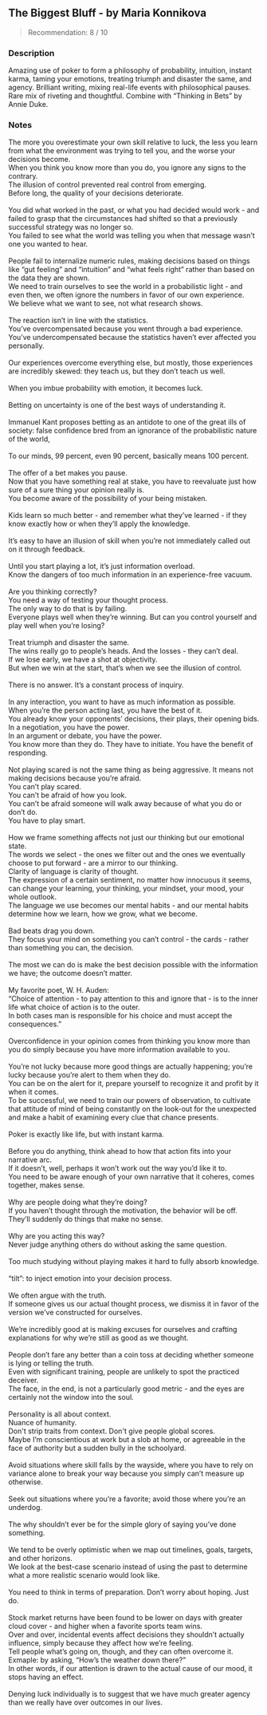 ## The Biggest Bluff - by Maria Konnikova
> Recommendation: 8 / 10
    
### Description
Amazing use of poker to form a philosophy of probability, intuition, instant karma, taming your emotions, treating triumph and disaster the same, and agency. Brilliant writing, mixing real-life events with philosophical pauses. Rare mix of riveting and thoughtful. Combine with “Thinking in Bets” by Annie Duke.
    
### Notes
The more you overestimate your own skill relative to luck, the less you learn from what the environment was trying to tell you, and the worse your decisions become.<br>
When you think you know more than you do, you ignore any signs to the contrary.<br>
The illusion of control prevented real control from emerging.<br>
Before long, the quality of your decisions deteriorate.<br>
<br>
You did what worked in the past, or what you had decided would work - and failed to grasp that the circumstances had shifted so that a previously successful strategy was no longer so.<br>
You failed to see what the world was telling you when that message wasn’t one you wanted to hear.<br>
<br>
People fail to internalize numeric rules, making decisions based on things like “gut feeling” and “intuition” and “what feels right” rather than based on the data they are shown.<br>
We need to train ourselves to see the world in a probabilistic light - and even then, we often ignore the numbers in favor of our own experience.<br>
We believe what we want to see, not what research shows.<br>
<br>
The reaction isn’t in line with the statistics.<br>
You’ve overcompensated because you went through a bad experience.<br>
You’ve undercompensated because the statistics haven’t ever affected you personally.<br>
<br>
Our experiences overcome everything else, but mostly, those experiences are incredibly skewed: they teach us, but they don’t teach us well.<br>
<br>
When you imbue probability with emotion, it becomes luck.<br>
<br>
Betting on uncertainty is one of the best ways of understanding it.<br>
<br>
Immanuel Kant proposes betting as an antidote to one of the great ills of society: false confidence bred from an ignorance of the probabilistic nature of the world,<br>
<br>
To our minds, 99 percent, even 90 percent, basically means 100 percent.<br>
<br>
The offer of a bet makes you pause.<br>
Now that you have something real at stake, you have to reevaluate just how sure of a sure thing your opinion really is.<br>
You become aware of the possibility of your being mistaken.<br>
<br>
Kids learn so much better - and remember what they’ve learned - if they know exactly how or when they’ll apply the knowledge.<br>
<br>
It’s easy to have an illusion of skill when you’re not immediately called out on it through feedback.<br>
<br>
Until you start playing a lot, it’s just information overload.<br>
Know the dangers of too much information in an experience-free vacuum.<br>
<br>
Are you thinking correctly?<br>
You need a way of testing your thought process.<br>
The only way to do that is by failing.<br>
Everyone plays well when they’re winning. But can you control yourself and play well when you’re losing?<br>
<br>
Treat triumph and disaster the same.<br>
The wins really go to people’s heads. And the losses - they can’t deal.<br>
If we lose early, we have a shot at objectivity.<br>
But when we win at the start, that’s when we see the illusion of control.<br>
<br>
There is no answer. It’s a constant process of inquiry.<br>
<br>
In any interaction, you want to have as much information as possible.<br>
When you’re the person acting last, you have the best of it.<br>
You already know your opponents’ decisions, their plays, their opening bids.<br>
In a negotiation, you have the power.<br>
In an argument or debate, you have the power.<br>
You know more than they do. They have to initiate. You have the benefit of responding.<br>
<br>
Not playing scared is not the same thing as being aggressive. It means not making decisions because you’re afraid.<br>
You can’t play scared.<br>
You can’t be afraid of how you look.<br>
You can’t be afraid someone will walk away because of what you do or don’t do.<br>
You have to play smart.<br>
<br>
How we frame something affects not just our thinking but our emotional state.<br>
The words we select - the ones we filter out and the ones we eventually choose to put forward - are a mirror to our thinking.<br>
Clarity of language is clarity of thought.<br>
The expression of a certain sentiment, no matter how innocuous it seems, can change your learning, your thinking, your mindset, your mood, your whole outlook.<br>
The language we use becomes our mental habits - and our mental habits determine how we learn, how we grow, what we become.<br>
<br>
Bad beats drag you down.<br>
They focus your mind on something you can’t control - the cards - rather than something you can, the decision.<br>
<br>
The most we can do is make the best decision possible with the information we have; the outcome doesn’t matter.<br>
<br>
My favorite poet, W. H. Auden:<br>
“Choice of attention - to pay attention to this and ignore that - is to the inner life what choice of action is to the outer.<br>
 In both cases man is responsible for his choice and must accept the consequences.”<br>
<br>
Overconfidence in your opinion comes from thinking you know more than you do simply because you have more information available to you.<br>
<br>
You’re not lucky because more good things are actually happening; you’re lucky because you’re alert to them when they do.<br>
You can be on the alert for it, prepare yourself to recognize it and profit by it when it comes.<br>
To be successful, we need to train our powers of observation, to cultivate that attitude of mind of being constantly on the look-out for the unexpected and make a habit of examining every clue that chance presents.<br>
<br>
Poker is exactly like life, but with instant karma.<br>
<br>
Before you do anything, think ahead to how that action fits into your narrative arc.<br>
If it doesn’t, well, perhaps it won’t work out the way you’d like it to.<br>
You need to be aware enough of your own narrative that it coheres, comes together, makes sense.<br>
<br>
Why are people doing what they’re doing?<br>
If you haven’t thought through the motivation, the behavior will be off.<br>
They’ll suddenly do things that make no sense.<br>
<br>
Why are you acting this way?<br>
Never judge anything others do without asking the same question.<br>
<br>
Too much studying without playing makes it hard to fully absorb knowledge.<br>
<br>
“tilt”: to inject emotion into your decision process.<br>
<br>
We often argue with the truth.<br>
If someone gives us our actual thought process, we dismiss it in favor of the version we’ve constructed for ourselves.<br>
<br>
We’re incredibly good at is making excuses for ourselves and crafting explanations for why we’re still as good as we thought.<br>
<br>
People don’t fare any better than a coin toss at deciding whether someone is lying or telling the truth.<br>
Even with significant training, people are unlikely to spot the practiced deceiver.<br>
The face, in the end, is not a particularly good metric - and the eyes are certainly not the window into the soul.<br>
<br>
Personality is all about context.<br>
Nuance of humanity.<br>
Don't strip traits from context. Don't give people global scores.<br>
Maybe I’m conscientious at work but a slob at home, or agreeable in the face of authority but a sudden bully in the schoolyard.<br>
<br>
Avoid situations where skill falls by the wayside, where you have to rely on variance alone to break your way because you simply can’t measure up otherwise.<br>
<br>
Seek out situations where you’re a favorite; avoid those where you’re an underdog.<br>
<br>
The why shouldn’t ever be for the simple glory of saying you’ve done something.<br>
<br>
We tend to be overly optimistic when we map out timelines, goals, targets, and other horizons.<br>
We look at the best-case scenario instead of using the past to determine what a more realistic scenario would look like.<br>
<br>
You need to think in terms of preparation. Don’t worry about hoping. Just do.<br>
<br>
Stock market returns have been found to be lower on days with greater cloud cover - and higher when a favorite sports team wins.<br>
Over and over, incidental events affect decisions they shouldn’t actually influence, simply because they affect how we’re feeling.<br>
Tell people what’s going on, though, and they can often overcome it. Exmaple: by asking, “How’s the weather down there?”<br>
In other words, if our attention is drawn to the actual cause of our mood, it stops having an effect.<br>
<br>
Denying luck individually is to suggest that we have much greater agency than we really have over outcomes in our lives.
